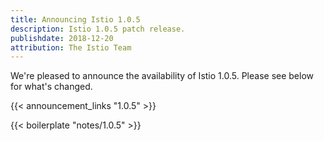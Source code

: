 ```yaml
---
title: Announcing Istio 1.0.5
description: Istio 1.0.5 patch release.
publishdate: 2018-12-20
attribution: The Istio Team
---
```


We're pleased to announce the availability of Istio 1.0.5. Please see below for what's changed.

{{< announcement_links "1.0.5" >}}

{{< boilerplate "notes/1.0.5" >}}

